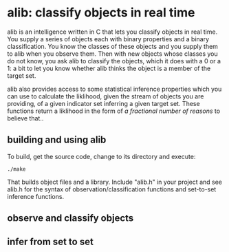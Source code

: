 # alib: classify objects in real time

alib is an intelligence written in C that lets you classify objects in real time. You supply a series of objects each with binary properties and a binary classification. You know the classes of these objects and you supply them to alib when you observe them. Then with new objects whose classes you do not know, you ask alib to classify the objects, which it does with a 0 or a 1: a bit to let you know whether alib thinks the object is a member of the target set.

alib also provides access to some statistical inference properties which you can use to calculate the liklihood, given the stream of objects you are providing, of a given indicator set inferring a given target set. These functions return a liklihood in the form of *a fractional number of reasons* to believe that..

## building and using alib

To build, get the source code, change to its directory and execute:

    ./make

That builds object files and a library. Include "alib.h" in your project and see alib.h for the syntax of observation/classification functions and set-to-set inference functions.

## observe and classify objects

## infer from set to set
